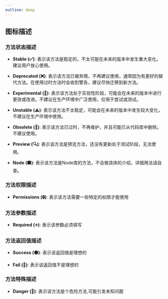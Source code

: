 ```yaml
---
outline: deep
---
```


## 图标描述

### 方法状态描述

- **Stable (:white_check_mark:)**: 表示该方法是稳定的，不太可能在未来的版本中发生重大变化。建议用户放心使用。

- **Deprecated (:x:)**: 表示该方法已被弃用，不再建议使用，通常因为有更好的替代方法。在使用过时方法时会收到警告，建议尽快迁移到新方法。

- **Experimental (:construction:)**: 表示该方法处于实验性阶段，可能会在未来的版本中进行更改或改进。不建议在生产环境中广泛使用，仅用于尝试或测试。

- **Unstable (:warning:)**: 表示该方法不太稳定，可能会在未来的版本中发生较大变化，不建议在生产环境中使用。

- **Obsolete (:no_entry_sign:)**: 表示该方法已过时，不再维护，并且可能已从代码库中删除。不建议使用。

- **Preview  (:mag:)**: 表示该方法是预览方法，还没有更新处于测试阶段，无法使用。

- **Node  (:green_square:)**: 表示该方法是Node库的方法，不会做具体的介绍，详细用法请自查。

### 方法权限描述

- **Permissions (:lock:)**: 表示该方法需要一些特定的权限才能使用
### 方法参数描述

- **Required (:star:)**: 表示该参数必须填写
### 方法返回值描述
- **Success (:green_circle:)**: 表示该返回值是理想的

- **Fail (:red_circle:)**: 表示该返回值不是理想的
### 方法特殊描述
- **Danger (:rotating_light:)**: 表示该方法是个危险方法,可能引发未知问题